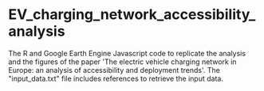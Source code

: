 # EV_charging_network_accessibility_analysis

The R and Google Earth Engine Javascript code to replicate the analysis and the figures of the paper 'The electric vehicle charging network in Europe: an analysis of accessibility and deployment trends'. The "input_data.txt" file includes references to retrieve the input data.
